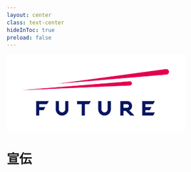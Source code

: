 ```yaml
---
layout: center
class: text-center
hideInToc: true
preload: false
---
```


<div
  v-motion-x
  :initial="{ x: -80 }"
  :visible="{ x: 0 }"
  :enter="{ x: 0 }">

![Future](/ic_FUTURE_Type2.png)

# 宣伝

</div>

<style>
  .slidev-layout {
    color: #555;
    background: #fff;
  }
  img {
    width: 400px;
  }
</style>
